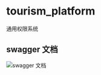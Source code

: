 # tourism_platform
通用权限系统

## swagger 文档
![swagger 文档](http://image.minzhile.top/2019/2019-09/2019-09-12/1cf41dfc9ca7ad3c882af4aacabb10dc.png)
